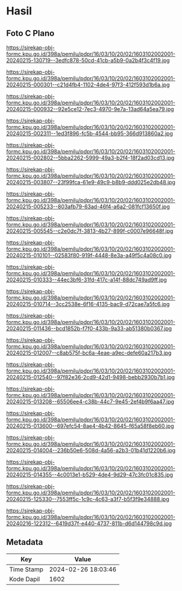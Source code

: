 # Hasil

## Foto C Plano

https://sirekap-obj-formc.kpu.go.id/398a/pemilu/pdpr/16/03/10/20/02/1603102002001-20240215-130719--3edfc878-50cd-41cb-a5b9-0a2b4f3c4f19.jpg

https://sirekap-obj-formc.kpu.go.id/398a/pemilu/pdpr/16/03/10/20/02/1603102002001-20240215-000301--c21d4fb4-1102-4de4-97f3-412f593d1b6a.jpg

https://sirekap-obj-formc.kpu.go.id/398a/pemilu/pdpr/16/03/10/20/02/1603102002001-20240215-000932--92e5ce12-7ec3-4970-9e7a-13ad64a5ea79.jpg

https://sirekap-obj-formc.kpu.go.id/398a/pemilu/pdpr/16/03/10/20/02/1603102002001-20240215-002311--1ed3f896-fc5b-4544-bb95-366d913860a2.jpg

https://sirekap-obj-formc.kpu.go.id/398a/pemilu/pdpr/16/03/10/20/02/1603102002001-20240215-002802--5bba2262-5999-49a3-b2f4-18f2ad03cd13.jpg

https://sirekap-obj-formc.kpu.go.id/398a/pemilu/pdpr/16/03/10/20/02/1603102002001-20240215-003807--23f99fca-61e9-49c9-b8b9-ddd025e2db48.jpg

https://sirekap-obj-formc.kpu.go.id/398a/pemilu/pdpr/16/03/10/20/02/1603102002001-20240215-005233--803afb79-63ad-46f4-a6a2-081fcf13650f.jpg

https://sirekap-obj-formc.kpu.go.id/398a/pemilu/pdpr/16/03/10/20/02/1603102002001-20240215-005545--c2e0dc7f-3813-4b27-899f-c0007e96648f.jpg

https://sirekap-obj-formc.kpu.go.id/398a/pemilu/pdpr/16/03/10/20/02/1603102002001-20240215-010101--02583f80-919f-4448-8e3a-a49f5c4a08c0.jpg

https://sirekap-obj-formc.kpu.go.id/398a/pemilu/pdpr/16/03/10/20/02/1603102002001-20240215-010333--44ec3bf6-31fd-417c-a14f-88dc749ad9ff.jpg

https://sirekap-obj-formc.kpu.go.id/398a/pemilu/pdpr/16/03/10/20/02/1603102002001-20240215-010714--3cc2538e-6f16-4135-bac9-d72cae7a5fc6.jpg

https://sirekap-obj-formc.kpu.go.id/398a/pemilu/pdpr/16/03/10/20/02/1603102002001-20240215-011436--bcd1852b-f7f0-433b-9a33-ab51380b0367.jpg

https://sirekap-obj-formc.kpu.go.id/398a/pemilu/pdpr/16/03/10/20/02/1603102002001-20240215-012007--c8ab575f-bc6a-4eae-a9ec-defe60a217b3.jpg

https://sirekap-obj-formc.kpu.go.id/398a/pemilu/pdpr/16/03/10/20/02/1603102002001-20240215-012540--97f82e36-2cd9-42d1-9498-bebb2930b7b1.jpg

https://sirekap-obj-formc.kpu.go.id/398a/pemilu/pdpr/16/03/10/20/02/1603102002001-20240215-013208--65506ee4-c38b-44c7-9e45-2ef4b9f6aa47.jpg

https://sirekap-obj-formc.kpu.go.id/398a/pemilu/pdpr/16/03/10/20/02/1603102002001-20240215-013600--697efc54-8ae4-4b42-8645-f65a58f8eb60.jpg

https://sirekap-obj-formc.kpu.go.id/398a/pemilu/pdpr/16/03/10/20/02/1603102002001-20240215-014004--236b50e6-508d-4a56-a2b3-01b41d1220b6.jpg

https://sirekap-obj-formc.kpu.go.id/398a/pemilu/pdpr/16/03/10/20/02/1603102002001-20240215-014355--4c0013e1-b529-4de4-9d29-47c3fc01c835.jpg

https://sirekap-obj-formc.kpu.go.id/398a/pemilu/pdpr/16/03/10/20/02/1603102002001-20240215-125330--7553ff5c-1c9c-4c63-a3f7-b5f3f9e34888.jpg

https://sirekap-obj-formc.kpu.go.id/398a/pemilu/pdpr/16/03/10/20/02/1603102002001-20240216-122312--6419d37f-e440-4737-811b-d6d144798c9d.jpg


## Metadata

| Key        | Value               |
| ---------- | ------------------- |
| Time Stamp | 2024-02-26 18:03:46 |
| Kode Dapil | 1602                |




